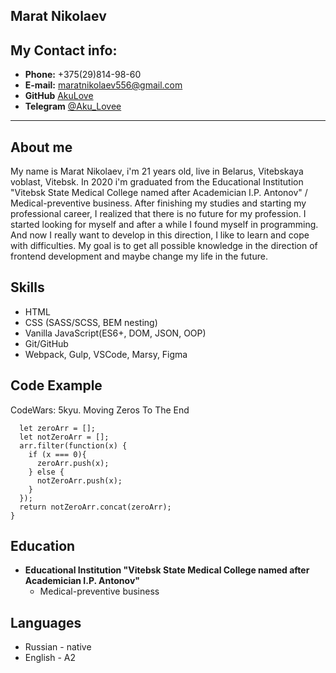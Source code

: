 **Marat Nikolaev**
---

**My Contact info:**
 ---
* **Phone:** +375(29)814-98-60
* **E-mail:** maratnikolaev556@gmail.com
* **GitHub** [AkuLove](https://github.com/AkuLove)
* **Telegram** [@Aku_Lovee](t.me/Aku_Lovee)
---

**About me**
---

My name is Marat Nikolaev, i'm 21 years old, live in Belarus, Vitebskaya voblast, Vitebsk. In 2020 i'm graduated from the Educational Institution "Vitebsk State Medical College named after Academician I.P. Antonov" / Medical-preventive business. After finishing my studies and starting my professional career, I realized that there is no future for my profession. I started looking for myself and after a while I found myself in programming. And now I really want to develop in this direction, I like to learn and cope with difficulties. My goal is to get all possible knowledge in the direction of frontend development and maybe change my life in the future.

**Skills**
---

* HTML
* CSS (SASS/SCSS, BEM nesting)
* Vanilla JavaScript(ES6+, DOM, JSON, OOP)
* Git/GitHub
* Webpack, Gulp, VSCode, Marsy, Figma

**Code Example**
---
CodeWars: 5kyu. Moving Zeros To The End
```function moveZeros(arr) {
  let zeroArr = [];
  let notZeroArr = [];
  arr.filter(function(x) {
    if (x === 0){
      zeroArr.push(x);
    } else {
      notZeroArr.push(x);
    }
  });
  return notZeroArr.concat(zeroArr);
}
```

**Education**
---
* **Educational Institution "Vitebsk State Medical College named after Academician I.P. Antonov"**
	* Medical-preventive business

**Languages**
---
* Russian - native
* English - A2